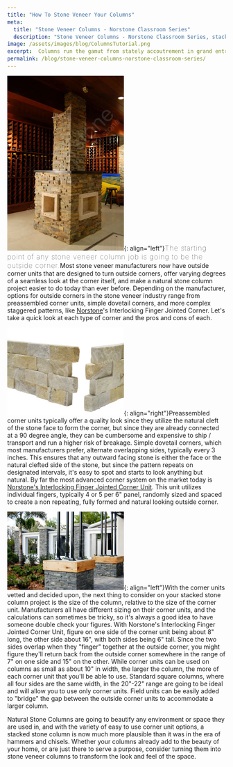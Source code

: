 ```yaml
---
title: "How To Stone Veneer Your Columns"
meta:
  title: "Stone Veneer Columns - Norstone Classroom Series"
  description: "Stone Veneer Columns - Norstone Classroom Series, stacked stone columns, natural stone columns, stone veneer columns"
image: /assets/images/blog/ColumnsTutorial.png
excerpt:  Columns run the gamut from stately accoutrement in grand entry ways to just plain unsightly, view blocking headaches in a basement. Whatever its purpose, stone veneer is a great option for finishing columns, providing either a singular unique look, or allowing you to extend the stone veneer to more than just the flat walls of your project. This article touches on the major points to consider when selecting a veneer for a natural stone column project.
permalink: /blog/stone-veneer-columns-norstone-classroom-series/
---
```


![Stacked Stone Column](/assets/images/blog/Stacked-Stone-Column.jpg){: align="left"}<span style="font-size:16px;font-weight:lighter;letter-spacing:1px">The starting point of any stone veneer column job is going to be the outside corner.</span>Most stone veneer manufacturers now have outside corner units that are designed to turn outside corners, offer varying degrees of a seamless look at the corner itself, and make a natural stone column project easier to do today than ever before. Depending on the manufacturer, options for outside corners in the stone veneer industry range from preassembled corner units, simple dovetail corners, and more complex staggered patterns, like [Norstone](/)'s Interlocking Finger Jointed Corner. Let's take a quick look at each type of corner and the pros and cons of each.

![Norstone Corner Units for Stone Veneer Columns](/assets/images/blog/Norstone-Corner-Units-for-Stone-Veneer-Columns.jpg){: align="right"}Preassembled corner units typically offer a quality look since they utilize the natural cleft of the stone face to form the corner, but since they are already connected at a 90 degree angle, they can be cumbersome and expensive to ship / transport and run a higher risk of breakage. Simple dovetail corners, which most manufacturers prefer, alternate overlapping sides, typically every 3 inches. This ensures that any outward facing stone is either the face or the natural clefted side of the stone, but since the pattern repeats on designated intervals, it's easy to spot and starts to look anything but natural. By far the most advanced corner system on the market today is [Norstone's Interlocking Finger Jointed Corner Unit](/products/stacked-stone-cladding/). This unit utilizes individual fingers, typically 4 or 5 per 6" panel, randomly sized and spaced to create a non repeating, fully formed and natural looking outside corner.

![Natural Stone Columns](/assets/images/blog/Natural-Stone-Columns.jpg){: align="left"}With the corner units vetted and decided upon, the next thing to consider on your stacked stone column project is the size of the column, relative to the size of the corner unit. Manufacturers all have different sizing on their corner units, and the calculations can sometimes be tricky, so it's always a good idea to have someone double check your figures. With Norstone's Interlocking Finger Jointed Corner Unit, figure on one side of the corner unit being about 8" long, the other side about 16", with both sides being 6" tall. Since the two sides overlap when they "finger" together at the outside corner, you might figure they'll return back from the outside corner somewhere in the range of 7" on one side and 15" on the other. While corner units can be used on columns as small as about 10" in width, the larger the column, the more of each corner unit that you'll be able to use. Standard square columns, where all four sides are the same width, in the 20"-22" range are going to be ideal and will allow you to use only corner units. Field units can be easily added to "bridge" the gap between the outside corner units to accommodate a larger column.

Natural Stone Columns are going to beautify any environment or space they are used in, and with the variety of easy to use corner unit options, a stacked stone column is now much more plausible than it was in the era of hammers and chisels. Whether your columns already add to the beauty of your home, or are just there to serve a purpose, consider turning them into stone veneer columns to transform the look and feel of the space.
